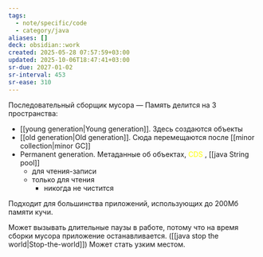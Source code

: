 ```yaml
---
tags:
  - note/specific/code
  - category/java
aliases: []
deck: obsidian::work
created: 2025-05-28 07:57:59+03:00
updated: 2025-10-06T18:47:41+03:00
sr-due: 2027-01-02
sr-interval: 453
sr-ease: 310
---
```


Последовательный сборщик мусора
—
Память делится на 3 пространства:
- [[young generation|Young generation]]. Здесь создаются объекты
- [[old generation|Old generation]]. Сюда перемещаются после [[minor collection|minor GC]]
- Permanent generation. Метаданные об объектах, <font color="#ffff00">CDS</font> , [[java String pool]]
	- для чтения-записи
	- только для чтения
		- никогда не чистится

Подходит для большинства приложений, использующих до 200Мб памяти кучи.

Может вызывать длительные паузы в работе, потому что на время сборки мусора приложение останавливается. ([[java stop the world|Stop-the-world]])
Может стать узким местом.
